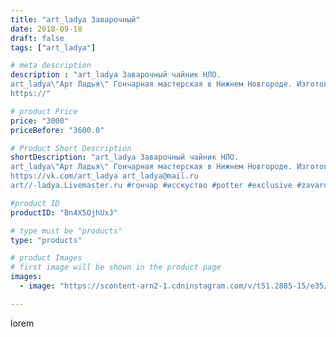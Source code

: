 ```yaml
---
title: "art_ladya Заварочный"
date: 2018-09-18
draft: false
tags: ["art_ladya"]

# meta description
description : "art_ladya Заварочный чайник НЛО. 
art_ladya\"Арт Ладья\" Гончарная мастерская в Нижнем Новгороде. Изготовление керамики и мастер//-классы по обучению. 
https://"

# product Price
price: "3000"
priceBefore: "3600.0"

# Product Short Description
shortDescription: "art_ladya Заварочный чайник НЛО. 
art_ladya\"Арт Ладья\" Гончарная мастерская в Нижнем Новгороде. Изготовление керамики и мастер//-классы по обучению. 
https://vk.com/art_ladya art_ladya@mail.ru 
art//-ladya.Livemaster.ru #гончар #исскуство #potter #exclusive #zavarotnyuk #керамикаручнаяработа #керамиканазаказ #handmade #керамика #гончарнаяпосуда #эксклюзивнаякерамика #painter #tea #decor #ceramicar #nntoday #claygoods #restaurant #earthenware #ceramic #design #НЛО #teatradition #ceramicart #teapot #заварочныйчайник #clay #авторскаякерамика"

#product ID
productID: "Bn4X5OjhUxJ"

# type must be "products"
type: "products"

# product Images
# first image will be shown in the product page
images:
  - image: "https://scontent-arn2-1.cdninstagram.com/v/t51.2885-15/e35/41535307_526028507862247_1909754441087969085_n.jpg?se=7&tp=1&_nc_ht=scontent-arn2-1.cdninstagram.com&_nc_cat=107&_nc_ohc=bSHtaSakEFIAX8J_0hd&ccb=7-4&oh=ee0e9acdedf102a0f93175fab9b28591&oe=6084F48A&_nc_sid=86f79a&ig_cache_key=MTg3MTM1MDczMjg4MDY5NDM0NQ%3D%3D.2-ccb7-4"

---
```

lorem
